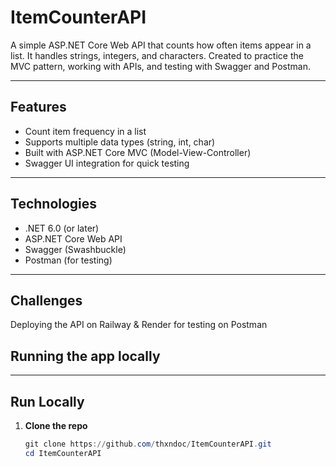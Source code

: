 # ItemCounterAPI

A simple ASP.NET Core Web API that counts how often items appear in a list. It handles strings, integers, and characters. Created to practice the MVC pattern, working with APIs, and testing with Swagger and Postman.

---

## Features

- Count item frequency in a list
- Supports multiple data types (string, int, char)
- Built with ASP.NET Core MVC (Model-View-Controller)
- Swagger UI integration for quick testing

---

## Technologies

- .NET 6.0 (or later)
- ASP.NET Core Web API
- Swagger (Swashbuckle)
- Postman (for testing)

---
## Challenges
Deploying the API on Railway & Render for testing on Postman

## Running the app locally

---

## Run Locally

1. **Clone the repo**  
   ```PowerShell
   git clone https://github.com/thxndoc/ItemCounterAPI.git
   cd ItemCounterAPI



